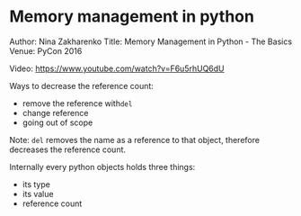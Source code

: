 # Memory management in python

Author: Nina Zakharenko
Title: Memory Management in Python - The Basics
Venue: PyCon 2016

Video: https://www.youtube.com/watch?v=F6u5rhUQ6dU

Ways to decrease the reference count:
- remove the reference with`del`
- change reference
- going out of scope

Note: `del` removes the name as a reference to that object, therefore decreases the reference count.


Internally every python objects holds three things:
- its type
- its value
- reference count
